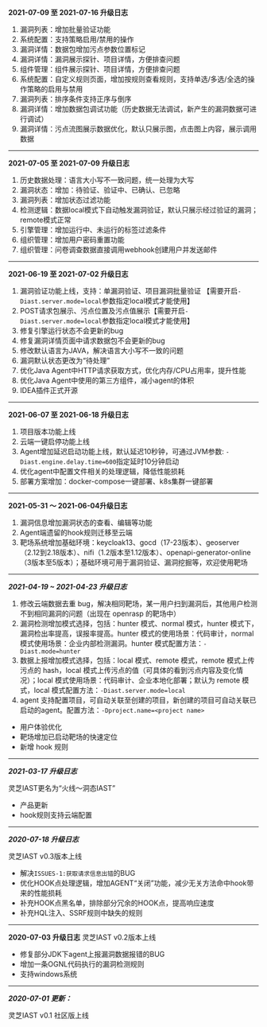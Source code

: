 **2021-07-09 至 2021-07-16 升级日志**
1. 漏洞列表：增加批量验证功能
2. 系统配置：支持策略启用/禁用的操作
3. 漏洞详情：数据包增加污点参数位置标记
4. 漏洞详情：漏洞展示探针、项目详情，方便排查问题
5. 组件管理：组件展示探针、项目详情，方便排查问题
6. 系统配置：自定义规则页面，增加按规则查看规则，支持单选/多选/全选的操作策略的启用与禁用
7. 漏洞列表：排序条件支持正序与倒序
8. 漏洞详情：增加数据包调试功能（历史数据无法调试，新产生的漏洞数据可进行调试）
9. 漏洞详情：污点流图展示数据优化，默认只展示图，点击图上内容，展示调用数据

****

**2021-07-05 至 2021-07-09 升级日志**
1. 历史数据处理：语言大小写不一致问题，统一处理为大写
2. 漏洞状态：增加：待验证、验证中、已确认、已忽略
3. 漏洞列表：增加状态过滤功能
4. 检测逻辑：数据local模式下自动触发漏洞验证，默认只展示经过验证的漏洞；remote模式正常
5. 引擎管理：增加运行中、未运行的标签过滤条件
6. 组织管理：增加用户密码重置功能
7. 组织管理：问卷调查数据直接调用webhook创建用户并发送邮件

****

**2021-06-19 至 2021-07-02 升级日志**
1. 漏洞验证功能上线，支持：单漏洞验证、项目漏洞批量验证 【需要开启`-Diast.server.mode=local`参数指定local模式才能使用】
2. POST请求包展示、污点位置及污点值展示【需要开启`-Diast.server.mode=local`参数指定local模式才能使用】
3. 修复引擎运行状态不会更新的bug
4. 修复漏洞详情页面中请求数据包不会更新的bug
5. 修改默认语言为JAVA，解决语言大小写不一致的问题
6. 漏洞默认状态更改为“待处理”
7. 优化Java Agent中HTTP请求获取方式，优化内存/CPU占用率，提升性能
8. 优化Java Agent中使用的第三方组件，减小agent的体积
9. IDEA插件正式开源

****

**2021-06-07 至 2021-06-18 升级日志**

1. 项目版本功能上线
2. 云端一键启停功能上线
3. Agent增加延迟启动功能上线，默认延迟10秒钟，可通过JVM参数: `-Diast.engine.delay.time=600`指定延时10分钟启动
4. 优化agent中配置文件相关的处理逻辑，降低性能损耗
5. 部署方案增加：docker-compose一键部署、k8s集群一键部署
****

**2021-05-31 ～ 2021-06-04升级日志**

1. 漏洞信息增加漏洞状态的查看、编辑等功能
2. Agent端遗留的hook规则迁移至云端
3. 靶场系统增加基础环境：keycloak13、gocd（17-23版本）、geoserver（2.12到2.18版本）、nifi（1.2版本至1.12版本）、openapi-generator-online（3版本至5版本）；基础环境可用于漏洞验证、漏洞挖掘等，欢迎使用靶场
****

***2021-04-19 ~ 2021-04-23 升级日志***
1. 修改云端数据去重 bug，解决相同靶场，某一用户扫到漏洞后，其他用户检测不到相同漏洞的问题（出现在 openrasp 的靶场中）
2. 漏洞检测增加模式选择，包括：hunter 模式、normal 模式，hunter 模式下，漏洞检出率提高，误报率提高。hunter 模式的使用场景：代码审计，normal 模式使用场景：企业内部检测漏洞。hunter 模式配置方法：`-Diast.mode=hunter`
3. 数据上报增加模式选择，包括：local 模式、remote 模式，remote 模式上传污点的 hash，local 模式上传污点的值（可具体的看到污点内容及变化情况）；local 模式使用场景：代码审计、企业本地化部署；默认为 remote 模式，local 模式配置方法：`-Diast.server.mode=local`
4. agent 支持配置项目，可自动关联至创建的项目，新创建的项目可自动关联已启动的agent。配置方法：`-Dproject.name=<project name>`
- 用户体验优化
- 靶场增加已启动靶场的快速定位
- 新增 hook 规则
****

***2021-03-17 升级日志***

灵芝IAST更名为“火线～洞态IAST”
- 产品更新
- hook规则支持云端配置
****

***2020-07-18 升级日志***

灵芝IAST v0.3版本上线
- 解决`ISSUES-1:获取请求信息出错`的BUG
- 优化HOOK点处理逻辑，增加AGENT“关闭”功能，减少无关方法命中hook带来的性能损耗
- 补充HOOK点黑名单，排除部分冗余的HOOK点，提高响应速度
- 补充HQL注入、SSRF规则中缺失的规则
****

**2020-07-03 升级日志**
灵芝IAST v0.2版本上线
- 修复部分JDK下agent上报漏洞数据报错的BUG
- 增加一条OGNL代码执行的漏洞检测规则
- 支持windows系统
****
***2020-07-01 更新：***

灵芝IAST v0.1 社区版上线